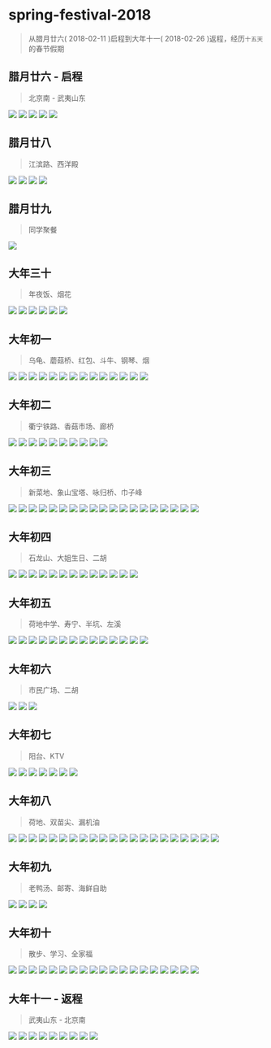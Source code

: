 # spring-festival-2018

> 从腊月廿六( 2018-02-11 )启程到大年十一( 2018-02-26 )返程，经历`十五天`的春节假期

## 腊月廿六 - 启程

> 北京南 - 武夷山东

<img src="./img/sf-2018/img121519695612.jpg">
<img src="./img/sf-2018/img131519695613.jpg">
<img src="./img/sf-2018/img141519695613.jpg">
<img src="./img/sf-2018/img151519695613.jpg">
<img src="./img/sf-2018/img161519695613.jpg">

## 腊月廿八

> 江滨路、西洋殿

<img src="./img/sf-2018/img171519695614.jpg">
<img src="./img/sf-2018/img181519695614.jpg">
<img src="./img/sf-2018/img191519695614.jpg">
<img src="./img/sf-2018/img201519695615.jpg">

## 腊月廿九

> 同学聚餐

<img src="./img/sf-2018/img211519695734.jpg">

## 大年三十

> 年夜饭、烟花

<img src="./img/sf-2018/img221519695734.jpg">
<img src="./img/sf-2018/img231519695734.jpg">
<img src="./img/sf-2018/img241519695734.jpg">
<img src="./img/sf-2018/img251519695735.jpg">
<img src="./img/sf-2018/img261519695735.jpg">
<img src="./img/sf-2018/img271519695735.jpg">

## 大年初一

> 乌龟、蘑菇桥、红包、斗牛、钢琴、烟

<img src="./img/sf-2018/img281519695736.jpg">
<img src="./img/sf-2018/img291519695736.jpg">
<img src="./img/sf-2018/img301519695938.jpg">
<img src="./img/sf-2018/img311519695938.jpg">
<img src="./img/sf-2018/img321519695939.jpg">
<img src="./img/sf-2018/img331519695939.jpg">
<img src="./img/sf-2018/img341519695939.jpg">
<img src="./img/sf-2018/img351519695940.jpg">
<img src="./img/sf-2018/img361519695940.jpg">
<img src="./img/sf-2018/img371519695940.jpg">
<img src="./img/sf-2018/img381519695941.jpg">
<img src="./img/sf-2018/img391519696031.jpg">
<img src="./img/sf-2018/img401519696031.jpg">
<img src="./img/sf-2018/img411519696031.jpg">

## 大年初二

> 衢宁铁路、香菇市场、廊桥

<img src="./img/sf-2018/img421519696031.jpg">
<img src="./img/sf-2018/img431519696032.jpg">
<img src="./img/sf-2018/img441519696032.jpg">
<img src="./img/sf-2018/img451519696032.jpg">
<img src="./img/sf-2018/img461519696032.jpg">
<img src="./img/sf-2018/img471519696032.jpg">
<img src="./img/sf-2018/img481519696165.jpg">
<img src="./img/sf-2018/img491519696165.jpg">
<img src="./img/sf-2018/img501519696165.jpg">
<img src="./img/sf-2018/img511519696165.jpg">

## 大年初三

> 新菜地、象山宝塔、咏归桥、巾子峰

<img src="./img/sf-2018/img521519696165.jpg">
<img src="./img/sf-2018/img531519696166.jpg">
<img src="./img/sf-2018/img541519696166.jpg">
<img src="./img/sf-2018/img551519696166.jpg">
<img src="./img/sf-2018/img561519696166.jpg">
<img src="./img/sf-2018/img571519696267.jpg">
<img src="./img/sf-2018/img581519696267.jpg">
<img src="./img/sf-2018/img591519696267.jpg">
<img src="./img/sf-2018/img601519696267.jpg">
<img src="./img/sf-2018/img611519696267.jpg">
<img src="./img/sf-2018/img621519696268.jpg">
<img src="./img/sf-2018/img631519696268.jpg">
<img src="./img/sf-2018/img641519696268.jpg">
<img src="./img/sf-2018/img651519696268.jpg">
<img src="./img/sf-2018/img661519696383.jpg">
<img src="./img/sf-2018/img671519696383.jpg">
<img src="./img/sf-2018/img681519696383.jpg">
<img src="./img/sf-2018/img691519696383.jpg">
<img src="./img/sf-2018/img711519696384.jpg">

## 大年初四

> 石龙山、大姐生日、二胡

<img src="./img/sf-2018/img701519696384.jpg">
<img src="./img/sf-2018/img721519696384.jpg">
<img src="./img/sf-2018/img731519696385.jpg">
<img src="./img/sf-2018/img741519696385.jpg">
<img src="./img/sf-2018/img751519696480.jpg">
<img src="./img/sf-2018/img761519696480.jpg">
<img src="./img/sf-2018/img771519696480.jpg">
<img src="./img/sf-2018/img781519696480.jpg">
<img src="./img/sf-2018/img791519696481.jpg">
<img src="./img/sf-2018/img801519696481.jpg">
<img src="./img/sf-2018/img811519696481.jpg">
<img src="./img/sf-2018/img821519696481.jpg">
<img src="./img/sf-2018/img831519696481.jpg">

## 大年初五

> 荷地中学、寿宁、半坑、左溪

<img src="./img/sf-2018/img841519696573.jpg">
<img src="./img/sf-2018/img851519696573.jpg">
<img src="./img/sf-2018/img861519696574.jpg">
<img src="./img/sf-2018/img871519696574.jpg">
<img src="./img/sf-2018/img881519696574.jpg">
<img src="./img/sf-2018/img891519696574.jpg">
<img src="./img/sf-2018/img901519696574.jpg">
<img src="./img/sf-2018/img911519696574.jpg">
<img src="./img/sf-2018/img921519696575.jpg">
<img src="./img/sf-2018/img931519696725.jpg">
<img src="./img/sf-2018/img941519696725.jpg">
<img src="./img/sf-2018/img951519696725.jpg">
<img src="./img/sf-2018/img961519696725.jpg">
<img src="./img/sf-2018/img971519696726.jpg">

## 大年初六

> 市民广场、二胡

<img src="./img/sf-2018/img981519696726.jpg">
<img src="./img/sf-2018/img991519696726.jpg">
<img src="./img/sf-2018/img1001519696726.jpg">

## 大年初七

> 阳台、KTV

<img src="./img/sf-2018/img1011519696726.jpg">
<img src="./img/sf-2018/img1021519696857.jpg">
<img src="./img/sf-2018/img1031519696858.jpg">
<img src="./img/sf-2018/img1041519696858.jpg">
<img src="./img/sf-2018/img1051519696859.jpg">
<img src="./img/sf-2018/img1061519696859.jpg">
<img src="./img/sf-2018/img1071519696859.jpg">

## 大年初八

> 荷地、双苗尖、漏机油

<img src="./img/sf-2018/img1081519696859.jpg">
<img src="./img/sf-2018/img1091519696859.jpg">
<img src="./img/sf-2018/img1101519696859.jpg">
<img src="./img/sf-2018/img1111519696959.jpg">
<img src="./img/sf-2018/img1121519696960.jpg">
<img src="./img/sf-2018/img1131519696960.jpg">
<img src="./img/sf-2018/img1141519696960.jpg">
<img src="./img/sf-2018/img1151519696960.jpg">
<img src="./img/sf-2018/img1161519696960.jpg">
<img src="./img/sf-2018/img1171519696960.jpg">
<img src="./img/sf-2018/img1181519696960.jpg">
<img src="./img/sf-2018/img1191519696961.jpg">
<img src="./img/sf-2018/img1201519697021.jpg">
<img src="./img/sf-2018/img1211519697022.jpg">
<img src="./img/sf-2018/img1221519697022.jpg">
<img src="./img/sf-2018/img1231519697022.jpg">
<img src="./img/sf-2018/img1241519697022.jpg">
<img src="./img/sf-2018/img1251519697023.jpg">
<img src="./img/sf-2018/img1261519697023.jpg">
<img src="./img/sf-2018/img1271519697023.jpg">
<img src="./img/sf-2018/img1281519697023.jpg">

## 大年初九

> 老鸭汤、邮寄、海鲜自助

<img src="./img/sf-2018/img1291519697121.jpg">
<img src="./img/sf-2018/img1301519697121.jpg">
<img src="./img/sf-2018/img1311519697121.jpg">
<img src="./img/sf-2018/img1321519697121.jpg">

## 大年初十

> 散步、学习、全家福

<img src="./img/sf-2018/img1331519697122.jpg">
<img src="./img/sf-2018/img1341519697122.jpg">
<img src="./img/sf-2018/img1351519697123.jpg">
<img src="./img/sf-2018/img1361519697123.jpg">
<img src="./img/sf-2018/img1371519697123.jpg">
<img src="./img/sf-2018/img1381519697287.jpg">
<img src="./img/sf-2018/img1391519697288.jpg">
<img src="./img/sf-2018/img1401519697288.jpg">
<img src="./img/sf-2018/img1411519697288.jpg">
<img src="./img/sf-2018/img1421519697289.jpg">
<img src="./img/sf-2018/img1431519697289.jpg">
<img src="./img/sf-2018/img1441519697289.jpg">
<img src="./img/sf-2018/img1451519697290.jpg">
<img src="./img/sf-2018/img1461519697290.jpg">
<img src="./img/sf-2018/img1471519697600.jpg">
<img src="./img/sf-2018/img1481519697600.jpg">
<img src="./img/sf-2018/img1491519697600.jpg">
<img src="./img/sf-2018/img1501519697600.jpg">
<img src="./img/sf-2018/img1511519697601.jpg">

## 大年十一 - 返程

> 武夷山东 - 北京南

<img src="./img/sf-2018/img1521519697602.jpg">
<img src="./img/sf-2018/img1531519697602.jpg">
<img src="./img/sf-2018/img1541519697603.jpg">
<img src="./img/sf-2018/img1551519697603.jpg">
<img src="./img/sf-2018/img1561519697646.jpg">
<img src="./img/sf-2018/img1571519697646.jpg">
<img src="./img/sf-2018/img1581519697647.jpg">
<img src="./img/sf-2018/img1591519697647.jpg">
<img src="./img/sf-2018/img1601519697647.jpg">

